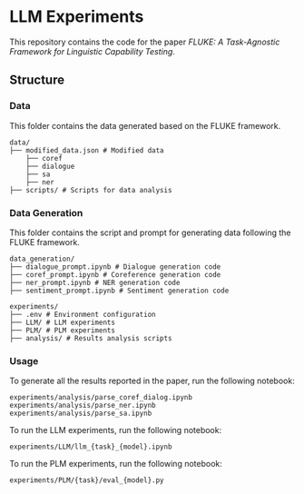 # LLM Experiments

This repository contains the code for the paper *FLUKE: A Task-Agnostic Framework for Linguistic Capability Testing*.

## Structure 


### Data
This folder contains the data generated based on the FLUKE framework.

```
data/
├── modified_data.json # Modified data
    ├── coref
    ├── dialogue
    ├── sa
    ├── ner
├── scripts/ # Scripts for data analysis
```

### Data Generation
This folder contains the script and prompt for generating data following the FLUKE framework.

```
data_generation/
├── dialogue_prompt.ipynb # Dialogue generation code
├── coref_prompt.ipynb # Coreference generation code
├── ner_prompt.ipynb # NER generation code
├── sentiment_prompt.ipynb # Sentiment generation code

experiments/
├── .env # Environment configuration
├── LLM/ # LLM experiments
├── PLM/ # PLM experiments
├── analysis/ # Results analysis scripts
```

### Usage

To generate all the results reported in the paper, run the following notebook:
```
experiments/analysis/parse_coref_dialog.ipynb
experiments/analysis/parse_ner.ipynb
experiments/analysis/parse_sa.ipynb
```

To run the LLM experiments, run the following notebook:
```
experiments/LLM/llm_{task}_{model}.ipynb
```

To run the PLM experiments, run the following notebook:
```
experiments/PLM/{task}/eval_{model}.py
```

